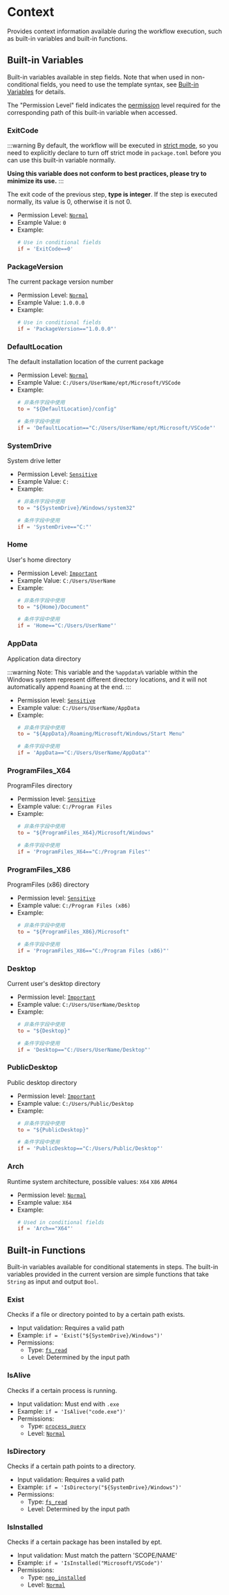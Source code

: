 # Context

[//]: # (This file is automatically generated by script, do not modify it.)

Provides context information available during the workflow execution, such as built-in variables and built-in functions.
## Built-in Variables
Built-in variables available in step fields. Note that when used in non-conditional fields, you need to use the template syntax, see [Built-in Variables](/nep/workflow/2-context.html#built-in-variables) for details.

The "Permission Level" field indicates the [permission](/nep/ability/1-permission) level required for the corresponding path of this built-in variable when accessed.
### ExitCode
:::warning
By default, the workflow will be executed in [strict mode](/nep/definition/1-package#strict), so you need to explicitly declare to turn off strict mode in `package.toml` before you can use this built-in variable normally.

**Using this variable does not conform to best practices, please try to minimize its use.**
:::

The exit code of the previous step, **type is integer**. If the step is executed normally, its value is 0, otherwise it is not 0.
* Permission Level: [`Normal`](/nep/definition/3-permissions#normal)
* Example Value: `0` 
* Example:
    ```toml
    # Use in conditional fields
    if = 'ExitCode==0'
    ```
### PackageVersion
The current package version number
* Permission Level: [`Normal`](/nep/definition/3-permissions#normal)
* Example Value: `1.0.0.0` 
* Example:
    ```toml
    # Use in conditional fields
    if = 'PackageVersion=="1.0.0.0"'
    ```
### DefaultLocation
The default installation location of the current package
* Permission Level: [`Normal`](/nep/definition/3-permissions#normal)
* Example Value: `C:/Users/UserName/ept/Microsoft/VSCode` 
* Example:
    ```toml
    # 非条件字段中使用
    to = "${DefaultLocation}/config"

    # 条件字段中使用
    if = 'DefaultLocation=="C:/Users/UserName/ept/Microsoft/VSCode"'
    ```
### SystemDrive
System drive letter
* Permission Level: [`Sensitive`](/nep/definition/3-permissions#sensitive)
* Example Value: `C:` 
* Example:
    ```toml
    # 非条件字段中使用
    to = "${SystemDrive}/Windows/system32"

    # 条件字段中使用
    if = 'SystemDrive=="C:"'
    ```
### Home
User's home directory
* Permission Level: [`Important`](/nep/definition/3-permissions#important)
* Example Value: `C:/Users/UserName` 
* Example:
    ```toml
    # 非条件字段中使用
    to = "${Home}/Document"

    # 条件字段中使用
    if = 'Home=="C:/Users/UserName"'
    ```
### AppData
Application data directory

:::warning
Note: This variable and the `%appdata%` variable within the Windows system represent different directory locations, and it will not automatically append `Roaming` at the end.
:::
* Permission level: [`Sensitive`](/nep/definition/3-permissions#sensitive)
* Example value: `C:/Users/UserName/AppData` 
* Example:
    ```toml
    # 非条件字段中使用
    to = "${AppData}/Roaming/Microsoft/Windows/Start Menu"

    # 条件字段中使用
    if = 'AppData=="C:/Users/UserName/AppData"'
    ```
### ProgramFiles_X64
ProgramFiles directory
* Permission level: [`Sensitive`](/nep/definition/3-permissions#sensitive)
* Example value: `C:/Program Files` 
* Example:
    ```toml
    # 非条件字段中使用
    to = "${ProgramFiles_X64}/Microsoft/Windows"

    # 条件字段中使用
    if = 'ProgramFiles_X64=="C:/Program Files"'
    ```
### ProgramFiles_X86
ProgramFiles (x86) directory
* Permission level: [`Sensitive`](/nep/definition/3-permissions#sensitive)
* Example value: `C:/Program Files (x86)` 
* Example:
    ```toml
    # 非条件字段中使用
    to = "${ProgramFiles_X86}/Microsoft"

    # 条件字段中使用
    if = 'ProgramFiles_X86=="C:/Program Files (x86)"'
    ```
### Desktop
Current user's desktop directory
* Permission level: [`Important`](/nep/definition/3-permissions#important)
* Example value: `C:/Users/UserName/Desktop` 
* Example:
    ```toml
    # 非条件字段中使用
    to = "${Desktop}"

    # 条件字段中使用
    if = 'Desktop=="C:/Users/UserName/Desktop"'
    ```
### PublicDesktop
Public desktop directory
* Permission level: [`Important`](/nep/definition/3-permissions#important)
* Example value: `C:/Users/Public/Desktop` 
* Example:
    ```toml
    # 非条件字段中使用
    to = "${PublicDesktop}"

    # 条件字段中使用
    if = 'PublicDesktop=="C:/Users/Public/Desktop"'
    ```
### Arch
Runtime system architecture, possible values: `X64` `X86` `ARM64`
* Permission level: [`Normal`](/nep/definition/3-permissions#normal)
* Example value: `X64` 
* Example:
    ```toml
    # Used in conditional fields
    if = 'Arch=="X64"'
    ```

## Built-in Functions
Built-in variables available for conditional statements in steps. The built-in variables provided in the current version are simple functions that take `String` as input and output `Bool`.
### Exist
Checks if a file or directory pointed to by a certain path exists.
* Input validation: Requires a valid path
* Example: ``if = 'Exist("${SystemDrive}/Windows")'``
* Permissions:
  * Type: [`fs_read`](/nep/definition/3-permissions#fs_read)
  * Level: Determined by the input path
### IsAlive
Checks if a certain process is running.
* Input validation: Must end with `.exe`
* Example: ``if = 'IsAlive("code.exe")'``
* Permissions:
  * Type: [`process_query`](/nep/definition/3-permissions#process_query)
  * Level: [`Normal`](/nep/definition/3-permissions#Normal)
### IsDirectory
Checks if a certain path points to a directory.
* Input validation: Requires a valid path
* Example: ``if = 'IsDirectory("${SystemDrive}/Windows")'``
* Permissions:
  * Type: [`fs_read`](/nep/definition/3-permissions#fs_read)
  * Level: Determined by the input path
### IsInstalled
Checks if a certain package has been installed by ept.
* Input validation: Must match the pattern 'SCOPE/NAME'
* Example: ``if = 'IsInstalled("Microsoft/VSCode")'``
* Permissions:
  * Type: [`nep_installed`](/nep/definition/3-permissions#nep_installed)
  * Level: [`Normal`](/nep/definition/3-permissions#Normal)
